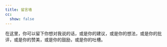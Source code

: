 ```yaml
---
title: 留言墙
cc:
  show: false
---
```

<div text-center>
在这里，你可以留下你想对我说的话，或是你的建议，或是你的想法，或是你的批评，或是你的赞美，或是你的鼓励，或是你的吐槽。
</div>
